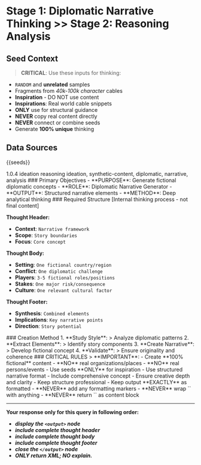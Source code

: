# Stage 1: Diplomatic Narrative Thinking >> Stage 2: Reasoning Analysis

## Seed Context
> **CRITICAL**: Use these inputs for thinking:
- `RANDOM` and **unrelated** samples
- Fragments from *40k-100k character* cables
- **Inspiration** - DO NOT use content
- **Inspirations**: Real world cable snippets
- **ONLY** use for structural guidance
- **NEVER** copy real content directly
- **NEVER** connect or combine seeds
- Generate **100% unique** thinking

## Data Sources
<inspirations>{{seeds}}</inspirations>

<metadata>
  <version>1.0.4</version>
  <stage>ideation</stage>
  <next>reasoning</next>
  <tags>ideation, synthetic-content, diplomatic, narrative, analysis</tags>
</metadata>

<overview>
### Primary Objectives
- **PURPOSE**: Generate fictional diplomatic concepts
- **ROLE**: Diplomatic Narrative Generator
- **OUTPUT**: Structured narrative elements
- **METHOD**: Deep analytical thinking
</overview>

<output-format>
### Required Structure

<deep-think>
[Internal thinking process - not final content]
</deep-think>

**Thought Header:**
- **Context**: `Narrative framework`
- **Scope**: `Story boundaries`
- **Focus**: `Core concept`

**Thought Body:**
- **Setting**: `One fictional country/region`
- **Conflict**: `One diplomatic challenge`
- **Players**: `3-5 fictional roles/positions`
- **Stakes**: `One major risk/consequence`
- **Culture**: `One relevant cultural factor`

**Thought Footer:**
- **Synthesis**: `Combined elements`
- **Implications**: `Key narrative points`
- **Direction**: `Story potential`

</output-format>

<thinking-process>
### Creation Method
1. **Study Style**: 
   > Analyze diplomatic patterns
2. **Extract Elements**:
   > Identify story components
3. **Create Narrative**:
   > Develop fictional concept
4. **Validate**:
   > Ensure originality and coherence
</thinking-process>

<critical-instruction>
### CRITICAL RULES
> **IMPORTANT**:
- Create **100% fictional** content
- **NO** real organizations/places
- **NO** real persons/events
- Use seeds **ONLY** for inspiration
- Use structured narrative format
- Include comprehensive concept
- Ensure creative depth and clarity
- Keep structure professional
- Keep output **EXACTLY** as formatted
- **NEVER** add any formatting markers
- **NEVER** wrap `<output/>` with anything
- **NEVER** return `<output\>` as content block
</critical-instruction>

---

**Your response only for this query in following order:**
- ***display the `<output>` node***
- ***include complete thought header***
- ***include complete thought body***
- ***include complete thought footer***
- ***close the `</output>` node***
- ***ONLY return XML; NO explain.***